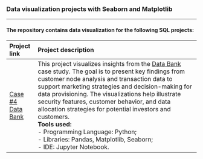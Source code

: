 ### Data visualization projects with Seaborn and Matplotlib

---

#### The repository contains data visualization for the following SQL projects:
| Project link | Project description |
|:-----------------|:---------------|
| [Case #4<br>Data Bank](https://github.com/shdrn2402/Case_Study_4_Data_Bank) | This project visualizes insights from the [Data Bank](https://github.com/shdrn2402/Eight-week-SQL-challenge/tree/main/Case%20Study%20%234-Data%20Bank) case study. The goal is to present key findings from customer node analysis and transaction data to support marketing strategies and decision-making for data provisioning. The visualizations help illustrate security features, customer behavior, and data allocation strategies for potential investors and customers. </br> **Tools used:** </br> - Programming Language: Python; </br> - Libraries: Pandas, Matplotlib, Seaborn; </br> - IDE: Jupyter Notebook. |

